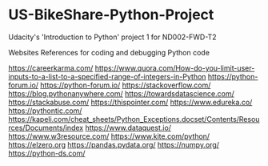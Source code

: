 # US-BikeShare-Python-Project
Udacity's 'Introduction to Python' project 1 for ND002-FWD-T2

Websites References for coding and debugging Python code

https://careerkarma.com/
https://www.quora.com/How-do-you-limit-user-inputs-to-a-list-to-a-specified-range-of-integers-in-Python
https://python-forum.io/
https://python-forum.io/
https://stackoverflow.com/
https://blog.pythonanywhere.com/
https://towardsdatascience.com/
https://stackabuse.com/
https://thispointer.com/
https://www.edureka.co/
https://pythontic.com/
https://kapeli.com/cheat_sheets/Python_Exceptions.docset/Contents/Resources/Documents/index
https://www.dataquest.io/
https://www.w3resource.com/
https://www.kite.com/python/
https://elzero.org
https://pandas.pydata.org/
https://numpy.org/
https://python-ds.com/
